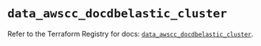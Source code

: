 # `data_awscc_docdbelastic_cluster`

Refer to the Terraform Registry for docs: [`data_awscc_docdbelastic_cluster`](https://registry.terraform.io/providers/hashicorp/awscc/0.70.0/docs/data-sources/docdbelastic_cluster).
